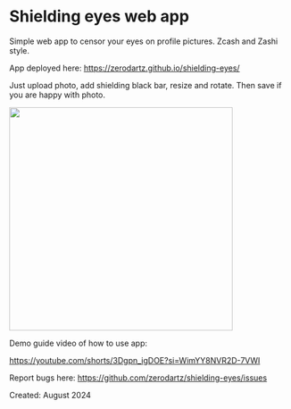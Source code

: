 # Shielding eyes web app
Simple web app to censor your eyes on profile pictures. Zcash and Zashi style.

App deployed here: https://zerodartz.github.io/shielding-eyes/

Just upload photo, add shielding black bar, resize and rotate. Then save if you are happy with photo.

<img src="https://raw.githubusercontent.com/zerodartz/shielding-eyes/main/media/guide-video-thumb.jpg" width="400">

Demo guide video of how to use app:

https://youtube.com/shorts/3Dgpn_igDOE?si=WimYY8NVR2D-7VWI

Report bugs here: https://github.com/zerodartz/shielding-eyes/issues

Created: August 2024
